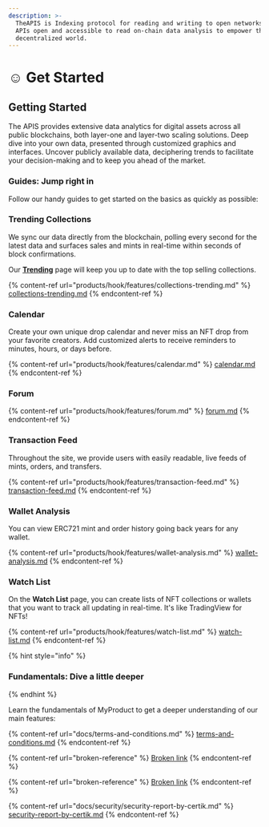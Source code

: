 ```yaml
---
description: >-
  TheAPIS is Indexing protocol for reading and writing to open networks.Making
  APIs open and accessible to read on-chain data analysis to empower the
  decentralized world.
---
```


# ☺ Get Started

## Getting Started

The APIS provides extensive data analytics for digital assets across all public blockchains, both layer-one and layer-two scaling solutions. Deep dive into your own data, presented through customized graphics and interfaces. Uncover publicly available data, deciphering trends to facilitate your decision-making and to keep you ahead of the market.



### Guides: Jump right in

Follow our handy guides to get started on the basics as quickly as possible:

### Trending Collections

We sync our data directly from the blockchain, polling every second for the latest data and surfaces sales and mints in real-time within seconds of block confirmations.

Our [**Trending**](https://beta.theapis.xyz/#/trending) page will keep you up to date with the top selling collections.

{% content-ref url="products/hook/features/collections-trending.md" %}
[collections-trending.md](products/hook/features/collections-trending.md)
{% endcontent-ref %}



### Calendar

Create your own unique drop calendar and never miss an NFT drop from your favorite creators. Add customized alerts to receive reminders to minutes, hours, or days before.

{% content-ref url="products/hook/features/calendar.md" %}
[calendar.md](products/hook/features/calendar.md)
{% endcontent-ref %}



### Forum

{% content-ref url="products/hook/features/forum.md" %}
[forum.md](products/hook/features/forum.md)
{% endcontent-ref %}



### Transaction  Feed

Throughout the site, we provide users with easily readable, live feeds of mints, orders, and transfers.

{% content-ref url="products/hook/features/transaction-feed.md" %}
[transaction-feed.md](products/hook/features/transaction-feed.md)
{% endcontent-ref %}



### Wallet  Analysis

You can view ERC721 mint and order history going back years for any wallet.

{% content-ref url="products/hook/features/wallet-analysis.md" %}
[wallet-analysis.md](products/hook/features/wallet-analysis.md)
{% endcontent-ref %}



### Watch  List

On the **Watch  List** page, you can create lists of NFT collections or wallets that you want to track  all updating in real-time. It's like TradingView for NFTs!

{% content-ref url="products/hook/features/watch-list.md" %}
[watch-list.md](products/hook/features/watch-list.md)
{% endcontent-ref %}





{% hint style="info" %}
### Fundamentals: Dive a little deeper
{% endhint %}

Learn the fundamentals of MyProduct to get a deeper understanding of our main features:

{% content-ref url="docs/terms-and-conditions.md" %}
[terms-and-conditions.md](docs/terms-and-conditions.md)
{% endcontent-ref %}

{% content-ref url="broken-reference" %}
[Broken link](broken-reference)
{% endcontent-ref %}

{% content-ref url="broken-reference" %}
[Broken link](broken-reference)
{% endcontent-ref %}

{% content-ref url="docs/security/security-report-by-certik.md" %}
[security-report-by-certik.md](docs/security/security-report-by-certik.md)
{% endcontent-ref %}
